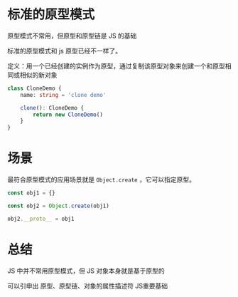 # 标准的原型模式

原型模式不常用，但原型和原型链是 JS 的基础

标准的原型模式和 js 原型已经不一样了。

定义：用一个已经创建的实例作为原型，通过复制该原型对象来创建一个和原型相同或相似的新对象

```ts
class CloneDemo {
    name: string = 'clone demo'

    clone(): CloneDemo {
        return new CloneDemo()
    }
}
```



# 场景

最符合原型模式的应用场景就是 `Object.create` ，它可以指定原型。

```js
const obj1 = {}

const obj2 = Object.create(obj1)

obj2.__proto__ = obj1
```


# 总结

JS 中并不常用原型模式，但 JS 对象本身就是基于原型的

可以引申出 原型、原型链、对象的属性描述符 JS重要基础